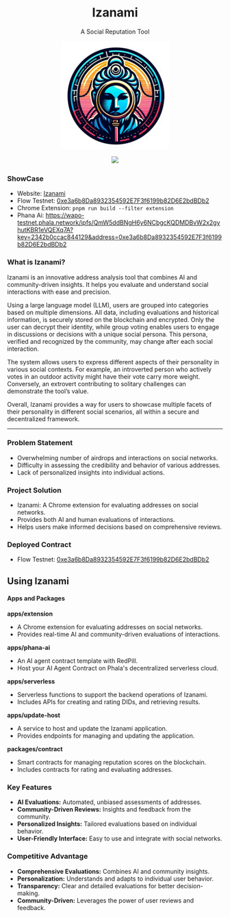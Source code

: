 <div align="center">
<h1>Izanami</h1>

<p>A Social Reputation Tool</p>

<img src="./icon.png" width="50%" height="50%"></img>

[![](https://img.shields.io/github/license/hollow-leaf/Izanami)](./LICENSE)
</div>

### **ShowCase**
- Website: [Izanami](https://izanami.pages.dev)
- Flow Testnet: [0xe3a6b8Da8932354592E7F3f6199b82D6E2bdBDb2](https://evm-testnet.flowscan.io/address/0xe3a6b8Da8932354592E7F3f6199b82D6E2bdBDb2?tab=contract)
- Chrome Extension: `pnpm run build --filter extension`
- Phana Ai: https://wapo-testnet.phala.network/ipfs/QmW5ddBNgH6y6NCbgcKQDMDBvW2x2gyhutKBR1eVQEXq7A?key=2342b0ccac844129&address=0xe3a6b8Da8932354592E7F3f6199b82D6E2bdBDb2

### **What is Izanami?**

Izanami is an innovative address analysis tool that combines AI and community-driven insights. It helps you evaluate and understand social interactions with ease and precision.

Using a large language model (LLM), users are grouped into categories based on multiple dimensions. All data, including evaluations and historical information, is securely stored on the blockchain and encrypted. Only the user can decrypt their identity, while group voting enables users to engage in discussions or decisions with a unique social persona. This persona, verified and recognized by the community, may change after each social interaction.

The system allows users to express different aspects of their personality in various social contexts. For example, an introverted person who actively votes in an outdoor activity might have their vote carry more weight. Conversely, an extrovert contributing to solitary challenges can demonstrate the tool’s value.

Overall, Izanami provides a way for users to showcase multiple facets of their personality in different social scenarios, all within a secure and decentralized framework.

---

### **Problem Statement**

- Overwhelming number of airdrops and interactions on social networks.
- Difficulty in assessing the credibility and behavior of various addresses.
- Lack of personalized insights into individual actions.

### **Project Solution**

- Izanami: A Chrome extension for evaluating addresses on social networks.
- Provides both AI and human evaluations of interactions.
- Helps users make informed decisions based on comprehensive reviews.

### **Deployed Contract**
- Flow Testnet: [0xe3a6b8Da8932354592E7F3f6199b82D6E2bdBDb2](https://evm-testnet.flowscan.io/address/0xe3a6b8Da8932354592E7F3f6199b82D6E2bdBDb2?tab=contract)

## **Using Izanami**

#### Apps and Packages

**apps/extension**
- A Chrome extension for evaluating addresses on social networks.
- Provides real-time AI and community-driven evaluations of interactions.

**apps/phana-ai**
- An AI agent contract template with RedPill.
- Host your AI Agent Contract on Phala's decentralized serverless cloud.

**apps/serverless**
- Serverless functions to support the backend operations of Izanami.
- Includes APIs for creating and rating DIDs, and retrieving results.

**apps/update-host**
- A service to host and update the Izanami application.
- Provides endpoints for managing and updating the application.

**packages/contract**
- Smart contracts for managing reputation scores on the blockchain.
- Includes contracts for rating and evaluating addresses.

### **Key Features**

- **AI Evaluations:** Automated, unbiased assessments of addresses.
- **Community-Driven Reviews:** Insights and feedback from the community.
- **Personalized Insights:** Tailored evaluations based on individual behavior.
- **User-Friendly Interface:** Easy to use and integrate with social networks.

### **Competitive Advantage**

- **Comprehensive Evaluations:** Combines AI and community insights.
- **Personalization:** Understands and adapts to individual user behavior.
- **Transparency:** Clear and detailed evaluations for better decision-making.
- **Community-Driven:** Leverages the power of user reviews and feedback.
